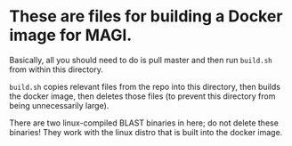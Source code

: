 # These are files for building a Docker image for MAGI. 

Basically, all you should need to do is pull master and then run `build.sh` from within this directory.

`build.sh` copies relevant files from the repo into this directory, then
builds the docker image, then deletes those files (to prevent this directory from
being unnecessarily large).

There are two linux-compiled BLAST binaries in here; do not delete these binaries!
They work with the linux distro that is built into the docker image.
